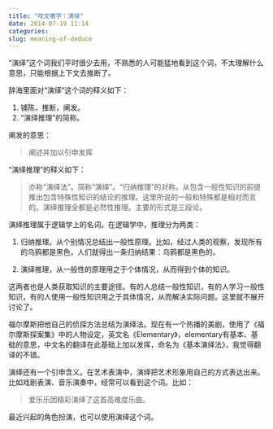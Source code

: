 ```yaml
---
title: "咬文嚼字：演绎"
date: 2014-07-19 11:14
categories:
slug: meaning-of-deduce
---
```


“演绎”这个词我们平时很少去用，不熟悉的人可能猛地看到这个词，不太理解什么意思，只能根据上下文去推断了。

辞海里面对“演绎”这个词的释义如下：
> 
1. 铺陈，推断，阐发。
2. “演绎推理”的简称。

阐发的意思：
> 阐述并加以引申发挥

“演绎推理”的释义如下：
> 亦称“演绎法”。简称“演绎”。“归纳推理”的对称。从包含一般性知识的前提推出包含特殊性知识的结论的推理。这里所说的一般和特殊都是相对而言的。演绎推理全都是必然性推理。主要的形式是三段论。

演绎推理属于逻辑学上的名词。在逻辑学中，推理分为两类：

1. 归纳推理。从个别情况总结出一般性原理。比如，经过人类的观察，发现所有的乌鸦都是黑色，人们就得出一条归纳结果：乌鸦都是黑色的。

2. 演绎推理，从一般性的原理用之于个体情况，从而得到个体的知识。

这两者也是人类获取知识的主要途径。有的人总结一般性知识，有的人学习一般性知识，有的人使用一般性知识用之于具体情况，从而解决实际问题。这里就不展开讨论了。

福尔摩斯把他自己的侦探方法总结为演绎法。现在有一个热播的美剧，使用了《福尔摩斯探案集》中的人物设定，英文名《Elementary》，elementary有基本、基础的意思，中文名的翻译在此基础上加以发挥，命名为《基本演绎法》，我觉得翻译的不错。

演绎还有一个引申含义。在艺术表演中，演绎把艺术形象用自己的方式表达出来。比如戏剧表演、音乐演奏中，经常可以看到这个词。比如：
> 爱乐乐团精彩演绎了这首高难度乐曲。

最近兴起的角色扮演，也可以使用演绎这个词。
